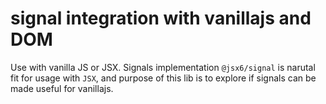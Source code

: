 # signal integration with vanillajs and DOM

Use with vanilla JS or JSX. Signals implementation `@jsx6/signal` is narutal fit for usage with `JSX`, and purpose of this lib is to explore if signals can be made useful
for vanillajs. 

